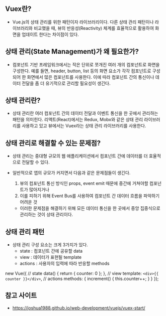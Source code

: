 <h2>Vuex란?</h2>

- Vue.js의 상태 관리를 위한 패턴이자 라이브러리이다. 다른 상태 관리 패턴이나 라이브러리와 비교했을 때, 뷰의 반응성(Reactivity) 체계를 효율적으로 활용하여 화면을 업데이트 한다는 차이점이 있다.

<h2>상태 관리(State Management)가 왜 필요한가?</h2>

- 컴포넌트 기반 프레임워크에서는 작은 단위로 쪼개진 여러 개의 컴포넌트로 화면을 구성한다. 예를 들면, header, button, list 등의 화면 요소가 각각 컴포넌트로 구성되어 한 화면에서 많은 컴포넌트를 사용한다. 이에 따라 컴포넌트 간의 통신이나 데이터 전달을 좀 더 유기적으로 관리할 필요성이 생긴다.

<h2>상태 관리란?</h2>

- 상태 관리란 여러 컴포넌트 간의 데이터 전달과 이벤트 통신을 한 곳에서 관리하는 패턴을 의미힌다. 리액트(React)에서는 Redux, Mobx와 같은 상태 관리 라이브러리를 사용하고 있고 뷰에서는 Vuex라는 상태 관리 라이브러리를 사용한다.

<h2>상태 관리로 해결할 수 있는 문제점?</h2>

- 상태 관리는 중대형 규모의 웹 애플리케이션에서 컴포넌트 간에 데이터를 더 효율적으로 전달할 수 있다.
- 일반적으로 앱의 규모가 커지면서 다음과 같은 문제점들이 생긴다.
  <ol>
    <li>뷰의 컴포넌트 통신 방식인 props, event emit 때문에 중간에 거쳐야할 컴포넌트가 많아지거나</li>
    <li>이를 피하기 위해 Event Bus를 사용하여 컴포넌트 간 데이터 흐름을 파악하기 어려운 것</li>
  </ol>
  
  - 이러한 문제점을 해결하기 위해 모든 데이터 통신을 한 곳에서 중앙 집중식으로 관리하는 것이 상태 관리이다.
  
<h2>상태 관리 패턴</h2>

- 상태 관리 구성 요소는 크게 3가지가 있다.
  <ul>
    <li>state : 컴포넌트 간에 공유할 data</li>
    <li>view : 데이터가 표현될 template</li>
    <li>actions : 사용자의 입력에 따라 반응할 methods</li>
  </ul>
  
new Vue({
  // state
  data() {
    return {
      counter: 0
    };
  },
  // view
 template: `
    <div>{{ counter }}</div>
   `,
   // actions
   methods: {
    increment() {
      this.counter++;
    }
   }
});

<h2>참고 사이트</h2>

- https://joshua1988.github.io/web-development/vuejs/vuex-start/
  
